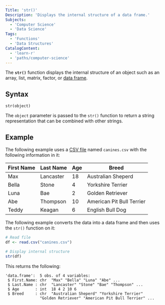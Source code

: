 ```yaml
---
Title: 'str()'
Description: 'Displays the internal structure of a data frame.'
Subjects:
  - 'Computer Science'
  - 'Data Science'
Tags:
  - 'Functions'
  - 'Data Structures'
CatalogContent:
  - 'learn-r'
  - 'paths/computer-science'
---
```


The **`str()`** function displays the internal structure of an object such as an array, list, matrix, factor, or [data frame](https://www.codecademy.com/resources/docs/r/data-frames).

## Syntax

```pseudo
str(object)
```

The `object` parameter is passed to the `str()` function to return a string representation that can be combined with other strings.

## Example

The following example uses a [CSV file](https://www.codecademy.com/resources/docs/r/csv-files) named `canines.csv` with the following information in it:

| First Name | Last Name | Age | Breed                     |
| ---------- | --------- | --- | ------------------------- |
| Max        | Lancaster | 18  | Australian Sheperd        |
| Bella      | Stone     | 4   | Yorkshire Terrier         |
| Luna       | Bae       | 2   | Golden Retriever          |
| Abe        | Thompson  | 10  | American Pit Bull Terrier |
| Teddy      | Keagan    | 6   | English Bull Dog          |

The following example converts the data into a data frame and then uses the `str()` function on it:

```r
# Read file
df <- read.csv("canines.csv")

# Display internal structure
str(df)
```

This returns the following:

```shell
'data.frame':  5 obs. of 4 variables:
 $ First.Name: chr  "Max" "Bella" "Luna" "Abe" ...
 $ Last.Name : chr  "Lancaster" "Stone" "Bae" "Thompson" ...
 $ Age       : int  18 4 2 10 6
 $ Breed     : chr  "Australian Sheperd" "Yorkshire Terrier"
               "Golden Retriever" "American Pit Bull Terrier" ...
```
